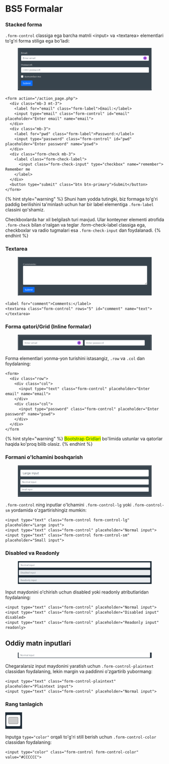 # BS5 Formalar

### Stacked forma

`.form-control` classiga ega barcha matnli \<input> va \<textarea> elementlari to'g'ri forma stiliga ega bo'ladi:

<figure><img src="../../.gitbook/assets/image (544).png" alt=""><figcaption></figcaption></figure>

```
<form action="/action_page.php">
  <div class="mb-3 mt-3">
    <label for="email" class="form-label">Email:</label>
    <input type="email" class="form-control" id="email" placeholder="Enter email" name="email">
  </div>
  <div class="mb-3">
    <label for="pwd" class="form-label">Password:</label>
    <input type="password" class="form-control" id="pwd" placeholder="Enter password" name="pswd">
  </div>
  <div class="form-check mb-3">
    <label class="form-check-label">
      <input class="form-check-input" type="checkbox" name="remember"> Remember me
    </label>
  </div>
  <button type="submit" class="btn btn-primary">Submit</button>
</form>
```

{% hint style="warning" %}
Shuni ham yodda tutingki, biz formaga to'g'ri paddig berilishini ta'minlash uchun har bir label elementiga `.form-label` classini qo'shamiz.

Checkboxlarda har xil belgilash turi mavjud. Ular konteyner elementi atrofida `.form-check` bilan o'ralgan va teglar .form-check-label classiga ega, checkboxlar va radio tugmalari esa `.form-check-input` dan foydalanadi.
{% endhint %}

### Textarea

<figure><img src="../../.gitbook/assets/image (697).png" alt=""><figcaption></figcaption></figure>

```
<label for="comment">Comments:</label>
<textarea class="form-control" rows="5" id="comment" name="text"></textarea>
```

### Forma qatori/Grid (Inline formalar)

<figure><img src="../../.gitbook/assets/image (726).png" alt=""><figcaption></figcaption></figure>

Forma elementlari yonma-yon turishini istasangiz, `.row` va `.col` dan foydalaning:

```
<form>
  <div class="row">
    <div class="col">
      <input type="text" class="form-control" placeholder="Enter email" name="email">
    </div>
    <div class="col">
      <input type="password" class="form-control" placeholder="Enter password" name="pswd">
    </div>
  </div>
</form
```

{% hint style="warning" %}
<mark style="color:green;">Bootstrap Gridlari</mark> bo'limida ustunlar va qatorlar haqida ko'proq bilib olasiz.
{% endhint %}

### Formani o'lchamini boshqarish

<figure><img src="../../.gitbook/assets/image (734).png" alt=""><figcaption></figcaption></figure>

`.form-control`  ning inputlar o'lchamini `.form-control-lg` yoki `.form-control-sm` yordamida o'zgartirishingiz mumkin:

```
<input type="text" class="form-control form-control-lg" placeholder="Large input">
<input type="text" class="form-control" placeholder="Normal input">
<input type="text" class="form-control form-control-sm" placeholder="Small input">
```

### Disabled va Readonly

<figure><img src="../../.gitbook/assets/image (555).png" alt=""><figcaption></figcaption></figure>

Input maydonini o'chirish uchun disabled yoki readonly atributlaridan foydalaning:

```
<input type="text" class="form-control" placeholder="Normal input">
<input type="text" class="form-control" placeholder="Disabled input" disabled>
<input type="text" class="form-control" placeholder="Readonly input" readonly>
```

## Oddiy matn inputlari

<figure><img src="../../.gitbook/assets/image (685).png" alt=""><figcaption></figcaption></figure>

Chegaralarsiz input maydonini yaratish uchun `.form-control-plaintext` classidan foydalaning, lekin margin va paddinni o'zgartirib yubormang:

```
<input type="text" class="form-control-plaintext" placeholder="Plaintext input">
<input type="text" class="form-control" placeholder="Normal input">
```

### Rang tanlagich

![](<../../.gitbook/assets/image (677).png>)

Inputga `type="color"` orqali to'g'ri still berish uchun `.form-control-color` classidan foydalaning:

```
<input type="color" class="form-control form-control-color" value="#CCCCCC">
```
